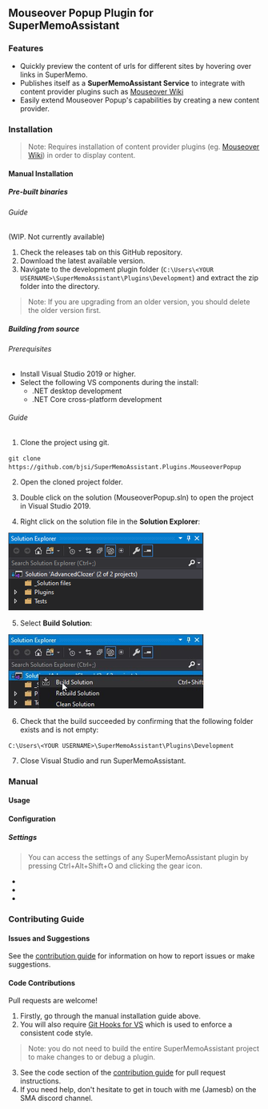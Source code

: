 ## Mouseover Popup Plugin for SuperMemoAssistant

### Features

- Quickly preview the content of urls for different sites by hovering over links in SuperMemo.
- Publishes itself as a **SuperMemoAssistant Service** to integrate with content provider plugins such as [Mouseover Wiki](https://github.com/bjsi/SuperMemoAssistant.Plugins.MouseoverWiki) 
- Easily extend Mouseover Popup's capabilities by creating a new content provider.

### Installation

> Note: Requires installation of content provider plugins (eg. [Mouseover Wiki](https://github.com/bjsi/SuperMemoAssistant.Plugins.MouseoverWiki)) in order to display content.

#### Manual Installation

##### Pre-built binaries
###### Guide

(WIP. Not currently available)

1. Check the releases tab on this GitHub repository.
2. Download the latest available version.
3. Navigate to the development plugin folder (`C:\Users\<YOUR USERNAME>\SuperMemoAssistant\Plugins\Development`) and extract the zip folder into the directory.
  > Note: If you are upgrading from an older version, you should delete the older version first.

##### Building from source
###### Prerequisites

- Install Visual Studio 2019 or higher.
- Select the following  VS components during the install:
  + .NET desktop development
  + .NET Core cross-platform development

###### Guide

1. Clone the project using git.

  `git clone https://github.com/bjsi/SuperMemoAssistant.Plugins.MouseoverPopup`

2. Open the cloned project folder.

3. Double click on the solution (MouseoverPopup.sln) to open the project in Visual Studio 2019.

4. Right click on the solution file in the **Solution Explorer**:

![Image of Solution Explorer](https://github.com/bjsi/docs/blob/master/SMA/plugins/images/solution-explorer.png)

5. Select **Build Solution**:

![Image of Build Solution Option](https://github.com/bjsi/docs/blob/master/SMA/plugins/images/build-solution.jpg)

6. Check that the build succeeded by confirming that the following folder exists and is not empty:

`C:\Users\<YOUR USERNAME>\SuperMemoAssistant\Plugins\Development`

7. Close Visual Studio and run SuperMemoAssistant.

### Manual

#### Usage

#### Configuration

##### Settings

> You can access the settings of any SuperMemoAssistant plugin by pressing Ctrl+Alt+Shift+O and clicking the gear icon.
-
-
-

### Contributing Guide

#### Issues and Suggestions

See the [contribution guide](https://github.com/bjsi/docs/blob/master/SMA/plugins/CONTRIBUTING.md) for information on how to report issues or make suggestions.

#### Code Contributions

Pull requests are welcome!

1. Firstly, go through the manual installation guide above.
2. You will also require [Git Hooks for VS](https://marketplace.visualstudio.com/items?itemName=AlexisIncogito.VisualStudio-Git-Hooks) which is used to enforce a consistent code style.
> Note: you do not need to build the entire SuperMemoAssistant project to make changes to or debug a plugin.
3. See the code section of the [contribution guide](https://github.com/bjsi/docs/blob/master/SMA/plugins/CONTRIBUTING.md) for pull request instructions.
4. If you need help, don't hesitate to get in touch with me (Jamesb) on the SMA discord channel.

